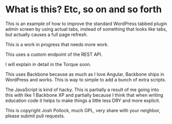 # What is this? Etc, so on and so forth
This is an example of how to improve the standard WordPress tabbed plugin admin screen by using actual tabs, instead of something that looks like tabs, but actually causes a full page refresh.

This is a work in progress that needs more work.

This uses a custom endpoint of the REST API.

I will explain in detail in the Torque soon.

This uses Backbone because as much as I love Angular, Backbone ships in WordPress and works. This is way to simple to add a bunch of extra scripts.

The JavaScript is kind of hacky. This is partially a result of me going into this with like 1 Backbone XP and partially because I think that when writing education code it helps to make things a little less DRY and more explicit.

This is copyright Josh Pollock, much GPL, very share with your neighbor, please submit pull requests.

